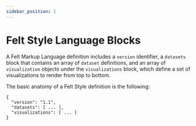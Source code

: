 ```yaml
---
sidebar_position: 1
---
```


# Felt Style Language Blocks

A Felt Markup Language definition includes a `version` identifier, a `datasets` block that contains an array of `dataset` definitions, and an array of `visualization` objects under the `visualizations` block, which define a set of visualizations to render from top to bottom.

The basic anatomy of a Felt Style definition is the following:

```
{
  "version": "1.1",
  "datasets": [ ... ],
  "visualizations": [ ... ]
}
```